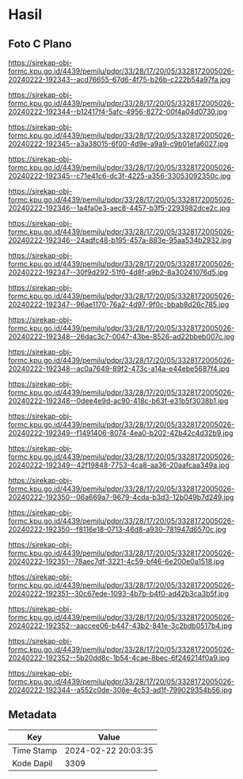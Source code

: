 # Hasil

## Foto C Plano

https://sirekap-obj-formc.kpu.go.id/4439/pemilu/pdpr/33/28/17/20/05/3328172005026-20240222-192343--acd76655-67d6-4f75-b26b-c222b54a97fa.jpg

https://sirekap-obj-formc.kpu.go.id/4439/pemilu/pdpr/33/28/17/20/05/3328172005026-20240222-192344--b12417f4-5afc-4956-8272-00f4a04d0730.jpg

https://sirekap-obj-formc.kpu.go.id/4439/pemilu/pdpr/33/28/17/20/05/3328172005026-20240222-192345--a3a38015-6f00-4d9e-a9a9-c9b01efa6027.jpg

https://sirekap-obj-formc.kpu.go.id/4439/pemilu/pdpr/33/28/17/20/05/3328172005026-20240222-192345--c71e41c6-dc3f-4225-a356-33053092350c.jpg

https://sirekap-obj-formc.kpu.go.id/4439/pemilu/pdpr/33/28/17/20/05/3328172005026-20240222-192346--1a4fa0e3-aec8-4457-b3f5-2293982dce2c.jpg

https://sirekap-obj-formc.kpu.go.id/4439/pemilu/pdpr/33/28/17/20/05/3328172005026-20240222-192346--24adfc48-b195-457a-883e-95aa534b2932.jpg

https://sirekap-obj-formc.kpu.go.id/4439/pemilu/pdpr/33/28/17/20/05/3328172005026-20240222-192347--30f9d292-51f0-4d8f-a9b2-8a30241076d5.jpg

https://sirekap-obj-formc.kpu.go.id/4439/pemilu/pdpr/33/28/17/20/05/3328172005026-20240222-192347--96ae1170-76a2-4d97-9f0c-bbab8d26c785.jpg

https://sirekap-obj-formc.kpu.go.id/4439/pemilu/pdpr/33/28/17/20/05/3328172005026-20240222-192348--26dac3c7-0047-43be-8526-ad22bbeb007c.jpg

https://sirekap-obj-formc.kpu.go.id/4439/pemilu/pdpr/33/28/17/20/05/3328172005026-20240222-192348--ac0a7649-89f2-473c-a14a-e44ebe5687f4.jpg

https://sirekap-obj-formc.kpu.go.id/4439/pemilu/pdpr/33/28/17/20/05/3328172005026-20240222-192348--0dee4e9d-ac90-418c-b63f-e31b5f3038b1.jpg

https://sirekap-obj-formc.kpu.go.id/4439/pemilu/pdpr/33/28/17/20/05/3328172005026-20240222-192349--f1491406-8074-4ea0-b202-42b42c4d32b9.jpg

https://sirekap-obj-formc.kpu.go.id/4439/pemilu/pdpr/33/28/17/20/05/3328172005026-20240222-192349--42f19848-7753-4ca8-aa36-20aafcaa349a.jpg

https://sirekap-obj-formc.kpu.go.id/4439/pemilu/pdpr/33/28/17/20/05/3328172005026-20240222-192350--06a669a7-9679-4cda-b3d3-12b049b7d249.jpg

https://sirekap-obj-formc.kpu.go.id/4439/pemilu/pdpr/33/28/17/20/05/3328172005026-20240222-192350--f8116e18-0713-46d8-a930-781947d6570c.jpg

https://sirekap-obj-formc.kpu.go.id/4439/pemilu/pdpr/33/28/17/20/05/3328172005026-20240222-192351--78aec7df-3221-4c59-bf46-6e200e0a1518.jpg

https://sirekap-obj-formc.kpu.go.id/4439/pemilu/pdpr/33/28/17/20/05/3328172005026-20240222-192351--30c67ede-1093-4b7b-b4f0-ad42b3ca3b5f.jpg

https://sirekap-obj-formc.kpu.go.id/4439/pemilu/pdpr/33/28/17/20/05/3328172005026-20240222-192352--aaccee06-b447-43b2-841e-3c2bdb0517b4.jpg

https://sirekap-obj-formc.kpu.go.id/4439/pemilu/pdpr/33/28/17/20/05/3328172005026-20240222-192352--5b20dd8c-1b54-4cae-8bec-6f246214f0a9.jpg

https://sirekap-obj-formc.kpu.go.id/4439/pemilu/pdpr/33/28/17/20/05/3328172005026-20240222-192344--a552c0de-308e-4c53-ad1f-799029354b56.jpg


## Metadata

| Key        | Value               |
| ---------- | ------------------- |
| Time Stamp | 2024-02-22 20:03:35 |
| Kode Dapil | 3309                |



